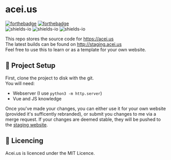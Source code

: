 # acei.us

[![forthebadge](https://forthebadge.com/images/badges/made-with-javascript.svg)](https://forthebadge.com) [![forthebadge](https://forthebadge.com/images/badges/made-with-vue.svg)](https://forthebadge.com)  
![shields-io](https://img.shields.io/badge/Development%20Progress-100%25-green) ![shields-io](https://img.shields.io/badge/Current%20Version-Shanghai-blue) ![shields-io](https://img.shields.io/badge/Development%20Version-Seoul-purple)

This repo stores the source code for https://acei.us  
The latest builds can be found on http://staging.acei.us  
Feel free to use this to learn or as a template for your own website.  

## 💾 Project Setup
First, clone the project to disk with the git.  
You will need:
 - Webserver (I use `python3 -m http.server`)
 - Vue and JS knowledge
 
Once you've made your changes, you can either use it for your own website (provided it's sufficently rebranded), or submit you changes to me via a merge request.
If your changes are deemed stable, they will be pushed to the [staging website](http://staging.acei.us).

## 📜 Licencing
Acei.us is licenced under the MIT Licence.
